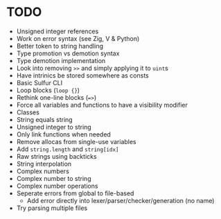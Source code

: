 # TODO
- Unsigned integer references
- Work on error syntax (see Zig, V & Python)
- Better token to string handling
- Type promotion vs demotion syntax
- Type demotion implementation
- Look into removing `>>` and simply applying it to `uint`s 
- Have intrinics be stored somewhere as consts
- Basic Sulfur CLI
- Loop blocks (`loop {}`)
- Rethink one-line blocks (`=>`)
- Force all variables and functions to have a visibility modifier
- Classes
- String equals string 
- Unsigned integer to string
- Only link functions when needed
- Remove allocas from single-use variables
- Add `string.length` and `string[idx]`
- Raw strings using backticks
- String interpolation
- Complex numbers
- Complex number to string
- Complex number operations
- Seperate errors from global to file-based
    - Add error directly into lexer/parser/checker/generation (no name)
- Try parsing multiple files